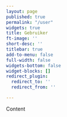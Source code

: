 ```yaml
---
layout: page
published: true
permalink: "/user"
widgets: true
title: Gebruiker
ft-image: ''
short-desc: ''
titlebar: true
add-to-menu: false
full-width: false
widgets-bottom: false
widget-blocks: []
redirect_plugin:
  redirect_to: ''
  redirect_from: ''

---
```

Content